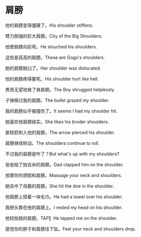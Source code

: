 # 肩膀

<p><span class="chinese">他的肩膀变得僵硬了。</span><span class="english">His shoulder stiffens.</span></p>

<p><span class="chinese">臂力刚强的巨大肩膀。</span><span class="english">City of the Big Shoulders.</span></p>

<p><span class="chinese">他使肩膀向前弯。</span><span class="english">He slouched his shoulders.</span></p>

<p><span class="chinese">这些是高高的肩膀。</span><span class="english">These are Gogo's shoulders.</span></p>

<p><span class="chinese">她的肩膀脱臼了。</span><span class="english">Her shoulder was dislocated.</span></p>

<p><span class="chinese">他的肩膀疼得要死。</span><span class="english">His shoulder hurt like hell.</span></p>

<p><span class="chinese">男孩无望地耸了耸肩膀。</span><span class="english">The Boy shrugged helplessly.</span></p>

<p><span class="chinese">子弹擦过我的肩膀。</span><span class="english">The bullet grazed my shoulder.</span></p>

<p><span class="chinese">我的肩膀似乎被撞伤了。</span><span class="english">It seems I had my shoulder hit.</span></p>

<p><span class="chinese">她喜欢他肩膀结实。</span><span class="english">She likes his broder shoulders.</span></p>

<p><span class="chinese">那枝箭刺入他的肩膀。</span><span class="english">The arrow pierced his shoulder.</span></p>

<p><span class="chinese">肩膀继续转动。</span><span class="english">The shoulders continue to roll.</span></p>

<p><span class="chinese">不过我的肩膀是咋了？</span><span class="english">But what's up with my shoulders?</span></p>

<p><span class="chinese">爸爸拍了拍吉米的肩膀。</span><span class="english">Dad clapped him on the shoulder.</span></p>

<p><span class="chinese">按摩你的颈部和肩膀。</span><span class="english">Massage your neck and shoulders.</span></p>

<p><span class="chinese">她击中了母鹿的肩膀。</span><span class="english">She hit the doe in the shoulder.</span></p>

<p><span class="chinese">他肩膀上搭着一块毛巾。</span><span class="english">He had a towel over his shoulder.</span></p>

<p><span class="chinese">我把头靠在他的肩膀上。</span><span class="english">I rested my head on his shoulder.</span></p>

<p><span class="chinese">他轻拍我的肩膀。</span><span class="english">TAP】He tapped me on the shoulder.</span></p>

<p><span class="chinese">感觉你的脖子和肩膀往下坠。</span><span class="english">Feel your neck and shoulders drop.</span></p>

